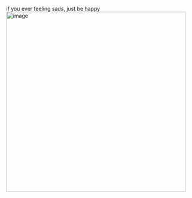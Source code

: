 if you ever feeling sads, just be happy
<img width="480" height="480" alt="image" src="https://github.com/user-attachments/assets/6fe7b765-dd83-4c35-8e54-272070e2840d" />
